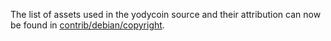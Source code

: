 The list of assets used in the yodycoin source and their attribution can now be found in [contrib/debian/copyright](../contrib/debian/copyright).
